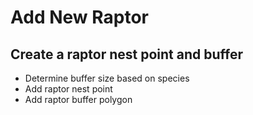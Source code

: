 # Add New Raptor
## Create a raptor nest point and buffer


* Determine buffer size based on species
* Add raptor nest point
* Add raptor buffer polygon
